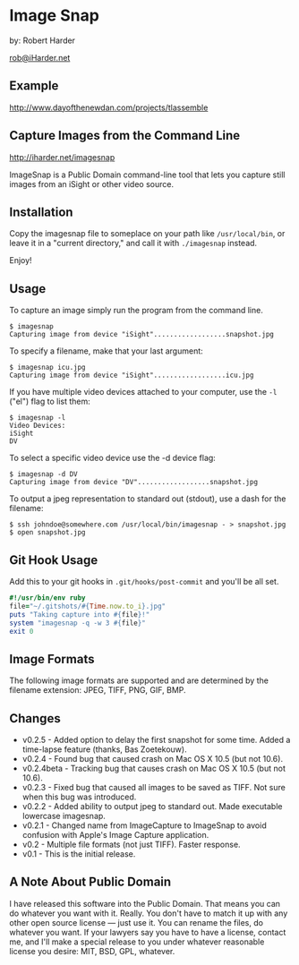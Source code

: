 # Image Snap

by: Robert Harder

rob@iHarder.net

## Example

http://www.dayofthenewdan.com/projects/tlassemble

## Capture Images from the Command Line

http://iharder.net/imagesnap

ImageSnap is a Public Domain command-line tool that lets you capture still
images from an iSight or other video source.

## Installation

Copy the imagesnap file to someplace on your path like `/usr/local/bin`, or
leave it in a "current directory," and call it with `./imagesnap` instead.

Enjoy!

## Usage
To capture an image simply run the program from the command line.

```
$ imagesnap
Capturing image from device "iSight"..................snapshot.jpg
````

To specify a filename, make that your last argument:

```
$ imagesnap icu.jpg
Capturing image from device "iSight"..................icu.jpg
```

If you have multiple video devices attached to your computer, use the `-l`
("el") flag to list them:

```
$ imagesnap -l
Video Devices:
iSight
DV
```

To select a specific video device use the -d device flag:

```
$ imagesnap -d DV
Capturing image from device "DV"..................snapshot.jpg
```

To output a jpeg representation to standard out (stdout), use a dash for the
filename:

```
$ ssh johndoe@somewhere.com /usr/local/bin/imagesnap - > snapshot.jpg
$ open snapshot.jpg
```

## Git Hook Usage

Add this to your git hooks in `.git/hooks/post-commit` and you'll be all set.

```rb
#!/usr/bin/env ruby
file="~/.gitshots/#{Time.now.to_i}.jpg"
puts "Taking capture into #{file}!"
system "imagesnap -q -w 3 #{file}"
exit 0
```

## Image Formats

The following image formats are supported and are determined by the filename
extension: JPEG, TIFF, PNG, GIF, BMP.

## Changes

  * v0.2.5 - Added option to delay the first snapshot for some time. Added a time-lapse feature (thanks, Bas Zoetekouw).
  * v0.2.4 - Found bug that caused crash on Mac OS X 10.5 (but not 10.6).
  * v0.2.4beta - Tracking bug that causes crash on Mac OS X 10.5 (but not 10.6).
  * v0.2.3 - Fixed bug that caused all images to be saved as TIFF. Not sure when this bug was introduced.
  * v0.2.2 - Added ability to output jpeg to standard out. Made executable lowercase imagesnap.
  * v0.2.1 - Changed name from ImageCapture to ImageSnap to avoid confusion with Apple's Image Capture application.
  * v0.2 - Multiple file formats (not just TIFF). Faster response.
  * v0.1 - This is the initial release.

## A Note About Public Domain

I have released this software into the Public Domain. That means you can do
whatever you want with it. Really. You don't have to match it up with any other
open source license — just use it. You can rename the files, do whatever you
want. If your lawyers say you have to have a license, contact me, and I'll make
a special release to you under whatever reasonable license you desire: MIT, BSD,
GPL, whatever.
